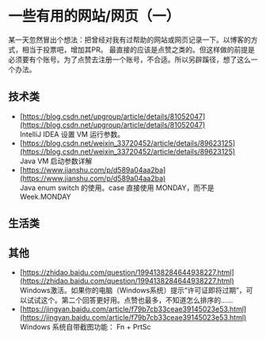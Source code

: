 # 一些有用的网站/网页（一）

某一天忽然冒出个想法：把曾经对我有过帮助的网站或网页记录一下。以博客的方式，相当于投票吧，增加其PR。
最直接的应该是点赞之类的。但这样做的前提是必须要有个账号。为了点赞去注册一个账号，不合适。所以另辟蹊径，想了这么一个办法。

## 技术类
- [https://blog.csdn.net/upgroup/article/details/81052047](https://blog.csdn.net/upgroup/article/details/81052047)  
IntelliJ IDEA 设置 VM 运行参数。
- [https://blog.csdn.net/weixin_33720452/article/details/89623125](https://blog.csdn.net/weixin_33720452/article/details/89623125)  
Java VM 启动参数详解
- [https://www.jianshu.com/p/d589a04aa2ba](https://www.jianshu.com/p/d589a04aa2ba)  
Java enum switch 的使用。case 直接使用 MONDAY，而不是 Week.MONDAY 

## 生活类

## 其他
- [https://zhidao.baidu.com/question/1994138284644938227.html](https://zhidao.baidu.com/question/1994138284644938227.html)  
Windows激活。如果你的电脑（Windows系统）提示“许可证即将过期”，可以试试这个。第二个回答更好用。点赞也最多，不知道怎么排序的……
- [https://jingyan.baidu.com/article/f79b7cb33ceae39145023e53.html](https://jingyan.baidu.com/article/f79b7cb33ceae39145023e53.html)  
Windows 系统自带截图功能： Fn + PrtSc


